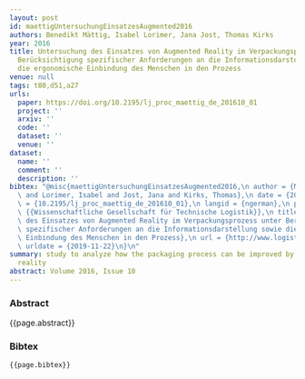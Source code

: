 ```yaml
---
layout: post
id: maettigUntersuchungEinsatzesAugmented2016
authors: Benedikt Mättig, Isabel Lorimer, Jana Jost, Thomas Kirks
year: 2016
title: Untersuchung des Einsatzes von Augmented Reality im Verpackungsprozess unter
  Berücksichtigung spezifischer Anforderungen an die Informationsdarstellung sowie
  die ergonomische Einbindung des Menschen in den Prozess
venue: null
tags: t80,d51,a27
urls:
  paper: https://doi.org/10.2195/lj_proc_maettig_de_201610_01
  project: ''
  arxiv: ''
  code: ''
  dataset: ''
  venue: ''
dataset:
  name: ''
  comment: ''
  description: ''
bibtex: "@misc{maettigUntersuchungEinsatzesAugmented2016,\n author = {Mättig, Benedikt\
  \ and Lorimer, Isabel and Jost, Jana and Kirks, Thomas},\n date = {2016},\n doi\
  \ = {10.2195/lj_proc_maettig_de_201610_01},\n langid = {ngerman},\n publisher =\
  \ {{Wissenschaftliche Gesellschaft für Technische Logistik}},\n title = {Untersuchung\
  \ des Einsatzes von Augmented Reality im Verpackungsprozess unter Berücksichtigung\
  \ spezifischer Anforderungen an die Informationsdarstellung sowie die ergonomische\
  \ Einbindung des Menschen in den Prozess},\n url = {http://www.logistics-journal.de/proceedings/2016/fachkolloquium2016/4453},\n\
  \ urldate = {2019-11-22}\n}\n"
summary: study to analyze how the packaging process can be improved by using augmented
  reality
abstract: Volume 2016, Issue 10
---
```


### Abstract

{{page.abstract}}

### Bibtex

```
{{page.bibtex}}
```
            